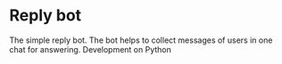 # Reply bot

The simple reply bot. The bot helps to collect messages of users in one chat for answering. Development on Python

